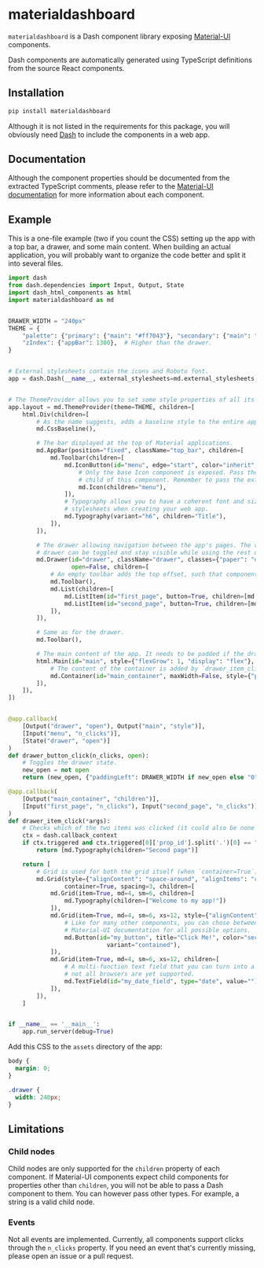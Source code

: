 # materialdashboard

`materialdashboard` is a Dash component library exposing [Material-UI](https://next.material-ui.com/) components.

Dash components are automatically generated using TypeScript definitions from the source React components.

## Installation

```bash
pip install materialdashboard
```

Although it is not listed in the requirements for this package, you will obviously need [Dash](https://dash.plotly.com/) to include the components in a web app.

## Documentation

Although the component properties should be documented from the extracted TypeScript comments, please refer to the [Material-UI documentation](https://next.material-ui.com/components/box/) for more information about each component.

## Example

This is a one-file example (two if you count the CSS) setting up the app with a top bar, a drawer, and some main content. When building an actual application, you will probably want to organize the code better and split it into several files.

```python
import dash
from dash.dependencies import Input, Output, State
import dash_html_components as html
import materialdashboard as md


DRAWER_WIDTH = "240px"
THEME = {
    "palette": {"primary": {"main": "#ff7043"}, "secondary": {"main": "#9ccc65"}},
    "zIndex": {"appBar": 1300},  # Higher than the drawer.
}


# External stylesheets contain the icons and Roboto font.
app = dash.Dash(__name__, external_stylesheets=md.external_stylesheets, suppress_callback_exceptions=True)


# The ThemeProvider allows you to set some style properties of all its children, like the color palette.
app.layout = md.ThemeProvider(theme=THEME, children=[
    html.Div(children=[
        # As the name suggests, adds a baseline style to the entire application.
        md.CssBaseline(),

        # The bar displayed at the top of Material applications.
        md.AppBar(position="fixed", className="top_bar", children=[
            md.Toolbar(children=[
                md.IconButton(id="menu", edge="start", color="inherit", style={"marginRight": "10px"}, children=[
                    # Only the base Icon component is exposed. Pass the name of the icon you want to display as the
                    # child of this component. Remember to pass the external stylesheets when creating your web app.
                    md.Icon(children="menu"),
                ]),
                # Typography allows you to have a coherent font and size across your app. Remember to pass the external
                # stylesheets when creating your web app.
                md.Typography(variant="h6", children="Title"),
            ]),
        ]),

        # The drawer allowing navigation between the app's pages. The variant used here is `persistent`, meaning the
        # drawer can be toggled and stay visible while using the rest of the app.
        md.Drawer(id="drawer", className="drawer", classes={"paper": "drawer"}, variant="persistent", anchor="left",
                  open=False, children=[
            # An empty toolbar adds the top offset, such that components are not hidden behind the app bar.
            md.Toolbar(),
            md.List(children=[
                md.ListItem(id="first_page", button=True, children=[md.ListItemText(primary="First page")]),
                md.ListItem(id="second_page", button=True, children=[md.ListItemText(primary="Second page")]),
            ]),
        ]),

        # Same as for the drawer.
        md.Toolbar(),

        # The main content of the app. It needs to be padded if the drawer is open.
        html.Main(id="main", style={"flexGrow": 1, "display": "flex"}, children=[
            # The content of the container is added by `drawer_item_click()`.
            md.Container(id="main_container", maxWidth=False, style={"padding": "20px"}),
        ]),
    ]),
])


@app.callback(
    [Output("drawer", "open"), Output("main", "style")],
    [Input("menu", "n_clicks")],
    [State("drawer", "open")]
)
def drawer_button_click(n_clicks, open):
    # Toggles the drawer state.
    new_open = not open
    return (new_open, {"paddingLeft": DRAWER_WIDTH if new_open else "0"})

@app.callback(
    [Output("main_container", "children")],
    [Input("first_page", "n_clicks"), Input("second_page", "n_clicks")],
)
def drawer_item_click(*args):
    # Checks which of the two items was clicked (it could also be none if the app is initializing).
    ctx = dash.callback_context
    if ctx.triggered and ctx.triggered[0]['prop_id'].split('.')[0] == "second_page":
        return [md.Typography(children="Second page")]

    return [
        # Grid is used for both the grid itself (when `container=True`) and child elements (when `item=True`).
        md.Grid(style={"alignContent": "space-around", "alignItems": "center"},
                container=True, spacing=3, children=[
            md.Grid(item=True, md=4, sm=6, children=[
                md.Typography(children=["Welcome to my app!"])
            ]),
            md.Grid(item=True, md=4, sm=6, xs=12, style={"alignContent": "center"}, children=[
                # Like for many other components, you can chose between several button variants. Check the
                # Material-UI documentation for all possible options.
                md.Button(id="my_button", title="Click Me!", color="secondary", children=["Click me!"],
                            variant="contained"),
            ]),
            md.Grid(item=True, md=4, sm=6, xs=12, children=[
                # A multi-function text field that you can turn into a date selector for example. Unfortunately,
                # not all browsers are yet supported.
                md.TextField(id="my_date_field", type="date", value=""),
            ]),
        ]),
    ]


if __name__ == '__main__':
    app.run_server(debug=True)
```

Add this CSS to the `assets` directory of the app:

```css
body {
  margin: 0;
}

.drawer {
  width: 240px;
}
```

## Limitations

### Child nodes

Child nodes are only supported for the `children` property of each component. If Material-UI components expect child components for properties other than `children`, you will not be able to pass a Dash component to them. You can however pass other types. For example, a string is a valid child node.

### Events

Not all events are implemented. Currently, all components support clicks through the `n_clicks` property. If you need an event that's currently missing, please open an issue or a pull request.
